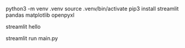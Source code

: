 python3 -m venv .venv
source .venv/bin/activate
pip3 install streamlit pandas matplotlib openpyxl

<!-- run streamlit -->
streamlit hello

<!-- run code streamlit -->
streamlit run main.py